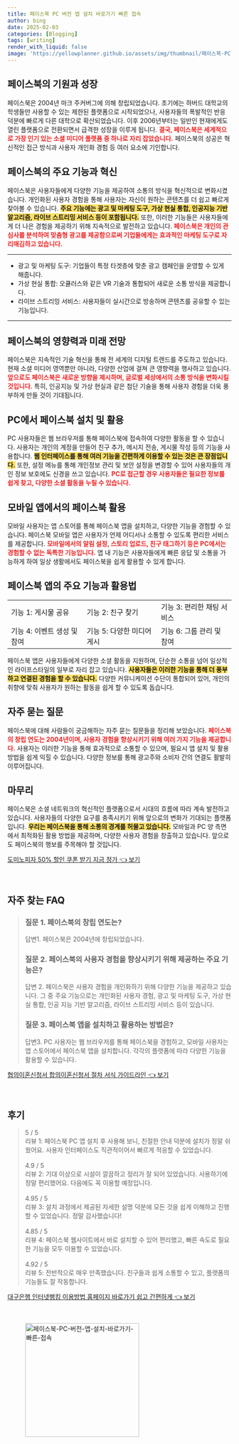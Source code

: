 ```yaml
---
title: 페이스북 PC 버전 앱 설치 바로가기 빠른 접속
author: bing
date: 2025-02-03
categories: [Blogging]
tags: [writing]
render_with_liquid: false
image: 'https://yellowplanner.github.io/assets/img/thumbnail/페이스북-PC-버전-앱-설치-바로가기-빠른-접속.webp'
---
```



<h2 id='페이스북의 기원과 성장'>페이스북의 기원과 성장</h2>

<p>페이스북은 2004년 마크 주커버그에 의해 창립되었습니다. 초기에는 하버드 대학교의 학생들만 사용할 수 있는 제한된 플랫폼으로 시작되었으나, 사용자들의 폭발적인 반응 덕분에 빠르게 다른 대학으로 확산되었습니다. 이후 2006년부터는 일반인 현재에게도 열린 플랫폼으로 전환되면서 급격한 성장을 이루게 됩니다. <b><span style="color: #ee2323;">결국, 페이스북은 세계적으로 가장 인기 있는 소셜 미디어 플랫폼 중 하나로 자리 잡았습니다.</span></b> 페이스북의 성공은 혁신적인 접근 방식과 사용자 개인화 경험 등 여러 요소에 기인합니다.</p>

<h2 id='페이스북의 주요 기능과 혁신'>페이스북의 주요 기능과 혁신</h2>

<p>페이스북은 사용자들에게 다양한 기능을 제공하여 소통의 방식을 혁신적으로 변화시켰습니다. 개인화된 사용자 경험을 통해 사용자는 자신이 원하는 콘텐츠를 더 쉽고 빠르게 찾아볼 수 있습니다. <b><span style="background-color: #ffe066;">주요 기능에는 광고 및 마케팅 도구, 가상 현실 통합, 인공지능 기반 알고리즘, 라이브 스트리밍 서비스 등이 포함됩니다.</span></b> 또한, 이러한 기능들은 사용자들에게 더 나은 경험을 제공하기 위해 지속적으로 발전하고 있습니다. <b><span style="color: #ee2323;">페이스북은 개인의 관심사를 분석하여 맞춤형 광고를 제공함으로써 기업들에게는 효과적인 마케팅 도구로 자리매김하고 있습니다.</span></b> </p>

<hr />

<ul>
    <li>광고 및 마케팅 도구: 기업들이 특정 타겟층에 맞춘 광고 캠페인을 운영할 수 있게 해줍니다.</li>
    <li>가상 현실 통합: 오큘러스와 같은 VR 기술과 통합되어 새로운 소통 방식을 제공합니다.</li>
    <li>라이브 스트리밍 서비스: 사용자들이 실시간으로 방송하며 콘텐츠를 공유할 수 있는 기능입니다.</li>
</ul>

<hr />

<h2 id='페이스북의 영향력과 미래 전망'>페이스북의 영향력과 미래 전망</h2>

<p>페이스북은 지속적인 기술 혁신을 통해 전 세계의 디지털 트렌드를 주도하고 있습니다. 현재 소셜 미디어 영역뿐만 아니라, 다양한 산업에 걸쳐 큰 영향력을 행사하고 있습니다. <b><span style="color: #ee2323;">앞으로도 페이스북은 새로운 방향을 제시하며, 글로벌 세상에서의 소통 방식을 변화시킬 것입니다.</span></b> 특히, 인공지능 및 가상 현실과 같은 첨단 기술을 통해 사용자 경험을 더욱 풍부하게 만들 것이 기대됩니다.</p>

<h2 id='PC에서 페이스북 설치 및 활용'>PC에서 페이스북 설치 및 활용</h2>

<p>PC 사용자들은 웹 브라우저를 통해 페이스북에 접속하여 다양한 활동을 할 수 있습니다. 사용자는 개인의 계정을 만들어 친구 추가, 메시지 전송, 게시물 작성 등의 기능을 사용합니다. <b><span style="background-color: #ffe066;">웹 인터페이스를 통해 여러 기능을 간편하게 이용할 수 있는 것은 큰 장점입니다.</span></b> 또한, 설정 메뉴를 통해 개인정보 관리 및 보안 설정을 변경할 수 있어 사용자들의 개인 정보 보호에도 신경을 쓰고 있습니다. <b><span style="color: #ee2323;">PC로 접근할 경우 사용자들은 필요한 정보를 쉽게 찾고, 다양한 소셜 활동을 누릴 수 있습니다.</span></b></p>

<h2 id='모바일 앱에서의 페이스북 활용'>모바일 앱에서의 페이스북 활용</h2>

<p>모바일 사용자는 앱 스토어를 통해 페이스북 앱을 설치하고, 다양한 기능을 경험할 수 있습니다. 페이스북 모바일 앱은 사용자가 언제 어디서나 소통할 수 있도록 편리한 서비스를 제공합니다. <b><span style="color: #ee2323;">모바일에서의 알림 설정, 스토리 업로드, 친구 태그하기 등은 PC에서는 경험할 수 없는 독특한 기능입니다.</span></b> 앱 내 기능은 사용자들에게 빠른 응답 및 소통을 가능하게 하여 일상 생활에서도 페이스북을 쉽게 활용할 수 있게 합니다.</p>

<h2 id='페이스북 앱의 주요 기능과 활용법'>페이스북 앱의 주요 기능과 활용법</h2>

<table>
    <tr>
        <td>기능 1: 게시물 공유</td>
        <td>기능 2: 친구 찾기</td>
        <td>기능 3: 편리한 채팅 서비스</td>
    </tr>
    <tr>
        <td>기능 4: 이벤트 생성 및 참여</td>
        <td>기능 5: 다양한 미디어 게시</td>
        <td>기능 6: 그룹 관리 및 참여</td>
    </tr>
</table>

<p>페이스북 앱은 사용자들에게 다양한 소셜 활동을 지원하며, 단순한 소통을 넘어 일상적인 라이프스타일의 일부로 자리 잡고 있습니다. <b><span style="background-color: #ffe066;">사용자들은 이러한 기능을 통해 더 풍부하고 연결된 경험을 할 수 있습니다.</span></b> 다양한 커뮤니케이션 수단이 통합되어 있어, 개인의 취향에 맞춰 사용자가 원하는 활동을 쉽게 할 수 있도록 돕습니다.</p>

<h2 id='자주 묻는 질문'>자주 묻는 질문</h2>

<p>페이스북에 대해 사람들이 궁금해하는 자주 묻는 질문들을 정리해 보았습니다. <b><span style="color: #ee2323;">페이스북의 창립 연도는 2004년이며, 사용자 경험을 향상시키기 위해 여러 가지 기능을 제공합니다.</span></b> 사용자는 이러한 기능을 통해 효과적으로 소통할 수 있으며, 필요시 앱 설치 및 활용 방법을 쉽게 익힐 수 있습니다. 다양한 정보를 통해 광고주와 소비자 간의 연결도 활발히 이루어집니다.</p>

<h2 id='마무리'>마무리</h2>

<p>페이스북은 소셜 네트워크의 혁신적인 플랫폼으로서 시대의 흐름에 따라 계속 발전하고 있습니다. 사용자들의 다양한 요구를 충족시키기 위해 앞으로의 변화가 기대되는 플랫폼입니다. <b><span style="background-color: #ffe066;">우리는 페이스북을 통해 소통의 경계를 허물고 있습니다.</span></b> 모바일과 PC 양 측면에서 최적화된 활용 방법을 제공하며, 다양한 사용자 경험을 창출하고 있습니다. 앞으로도 페이스북의 행보를 주목해야 할 것입니다.</p>


<p><a class="click-button" title="도미노피자 50% 할인 쿠폰 받기 지금 정가" href="https://yellowplanner.github.io/posts/%EB%8F%84%EB%AF%B8%EB%85%B8%ED%94%BC%EC%9E%90-50-%ED%95%A0%EC%9D%B8-%EC%BF%A0%ED%8F%B0-%EB%B0%9B%EA%B8%B0-%EC%A7%80%EA%B8%88-%EC%A0%95%EA%B0%80/" rel="dofollow">도미노피자 50% 할인 쿠폰 받기 지금 정가 👈 보기</a></p><br>
<h2 id='자주_찾는_FAQ'>자주 찾는 FAQ</h2>
<div itemscope="" itemtype="https://schema.org/FAQPage"> 
<blockquote> 
<div itemscope="" itemprop="mainEntity" itemtype="https://schema.org/Question"> 
<h3 itemprop="name">질문 1. 페이스북의 창립 연도는?</h3> 
<div itemscope="" itemprop="acceptedAnswer" itemtype="https://schema.org/Answer"> 
<span itemprop="text"> 
<p>답변1. 페이스북은 2004년에 창립되었습니다.</p> 
</span> 
</div> 
</div> 
<div itemscope="" itemprop="mainEntity" itemtype="https://schema.org/Question"> 
<h3 itemprop="name">질문 2. 페이스북의 사용자 경험을 향상시키기 위해 제공하는 주요 기능은?</h3> 
<div itemscope="" itemprop="acceptedAnswer" itemtype="https://schema.org/Answer"> 
<span itemprop="text"> 
<p>답변 2. 페이스북은 사용자 경험을 개인화하기 위해 다양한 기능을 제공하고 있습니다. 그 중 주요 기능으로는 개인화된 사용자 경험, 광고 및 마케팅 도구, 가상 현실 통합, 인공 지능 기반 알고리즘, 라이브 스트리밍 서비스 등이 있습니다.</p> 
</span> 
</div> 
</div> 
<div itemscope="" itemprop="mainEntity" itemtype="https://schema.org/Question"> 
<h3 itemprop="name">질문 3. 페이스북 앱을 설치하고 활용하는 방법은?</h3> 
<div itemscope="" itemprop="acceptedAnswer" itemtype="https://schema.org/Answer"> 
<span itemprop="text"> 
<p>답변3. PC 사용자는 웹 브라우저를 통해 페이스북을 경험하고, 모바일 사용자는 앱 스토어에서 페이스북 앱을 설치합니다. 각각의 플랫폼에 따라 다양한 기능을 활용할 수 있습니다.</p> 
</span> 
</div> 
</div> 
</blockquote> 
</div>
<p><a class="click-button" title="협의이혼신청서 합의이혼신청서 절차 서식 가이드라인" href="https://yellowplanner.github.io/posts/%ED%98%91%EC%9D%98%EC%9D%B4%ED%98%BC%EC%8B%A0%EC%B2%AD%EC%84%9C-%ED%95%A9%EC%9D%98%EC%9D%B4%ED%98%BC%EC%8B%A0%EC%B2%AD%EC%84%9C-%EC%A0%88%EC%B0%A8-%EC%84%9C%EC%8B%9D-%EA%B0%80%EC%9D%B4%EB%93%9C%EB%9D%BC%EC%9D%B8/" rel="dofollow">협의이혼신청서 합의이혼신청서 절차 서식 가이드라인 👈 보기</a></p><br>
<h2 id='후기'>후기</h2>
<div itemscope itemtype="https://schema.org/Product">
  <blockquote>
  <div itemprop="review" itemscope itemtype="https://schema.org/Review">
      <div itemprop="reviewRating" itemscope itemtype="https://schema.org/Rating"> <span itemprop="ratingValue">5</span> / <span itemprop="bestRating">5</span> </div>
      <span itemprop="reviewBody">리뷰 1: 페이스북 PC 앱 설치 후 사용해 보니, 친절한 안내 덕분에 설치가 정말 쉬웠어요. 사용자 인터페이스도 직관적이어서 빠르게 적응할 수 있었습니다.</span>
  </div>
  <br>
  <div itemprop="review" itemscope itemtype="https://schema.org/Review">
      <div itemprop="reviewRating" itemscope itemtype="https://schema.org/Rating"> <span itemprop="ratingValue">4.9</span> / <span itemprop="bestRating">5</span> </div>
      <span itemprop="reviewBody">리뷰 2: 기대 이상으로 시설이 깔끔하고 정리가 잘 되어 있었습니다. 사용하기에 정말 편리했어요. 다음에도 꼭 이용할 예정입니다.</span>
  </div>
  <br>
  <div itemprop="review" itemscope itemtype="https://schema.org/Review">
      <div itemprop="reviewRating" itemscope itemtype="https://schema.org/Rating"> <span itemprop="ratingValue">4.95</span> / <span itemprop="bestRating">5</span> </div>
      <span itemprop="reviewBody">리뷰 3: 설치 과정에서 제공된 자세한 설명 덕분에 모든 것을 쉽게 이해하고 진행할 수 있었습니다. 정말 감사했습니다!</span>
  </div>
  <br>
  <div itemprop="review" itemscope itemtype="https://schema.org/Review">
      <div itemprop="reviewRating" itemscope itemtype="https://schema.org/Rating"> <span itemprop="ratingValue">4.85</span> / <span itemprop="bestRating">5</span> </div>
      <span itemprop="reviewBody">리뷰 4: 페이스북 웹사이트에서 바로 설치할 수 있어 편리했고, 빠른 속도로 필요한 기능을 모두 이용할 수 있었습니다.</span>
  </div>
  <br>
  <div itemprop="review" itemscope itemtype="https://schema.org/Review">
      <div itemprop="reviewRating" itemscope itemtype="https://schema.org/Rating"> <span itemprop="ratingValue">4.92</span> / <span itemprop="bestRating">5</span> </div>
      <span itemprop="reviewBody">리뷰 5: 전반적으로 매우 만족했습니다. 친구들과 쉽게 소통할 수 있고, 플랫폼의 기능들도 잘 작동합니다.</span>
  </div>
  </blockquote>
</div>
<p><a class="click-button" title="대구은행 인터넷뱅킹 이용방법 홈페이지 바로가기 쉽고 간편하게" href="https://yellowplanner.github.io/posts/%EB%8C%80%EA%B5%AC%EC%9D%80%ED%96%89-%EC%9D%B8%ED%84%B0%EB%84%B7%EB%B1%85%ED%82%B9-%EC%9D%B4%EC%9A%A9%EB%B0%A9%EB%B2%95-%ED%99%88%ED%8E%98%EC%9D%B4%EC%A7%80-%EB%B0%94%EB%A1%9C%EA%B0%80%EA%B8%B0-%EC%89%BD%EA%B3%A0-%EA%B0%84%ED%8E%B8%ED%95%98%EA%B2%8C/" rel="dofollow">대구은행 인터넷뱅킹 이용방법 홈페이지 바로가기 쉽고 간편하게 👈 보기</a></p><br>
<figure class="image"><img src="https://yellowplanner.github.io/assets/img/thumbnail/페이스북-PC-버전-앱-설치-바로가기-빠른-접속.webp" alt="페이스북-PC-버전-앱-설치-바로가기-빠른-접속" width="256" height="256"></figure>
